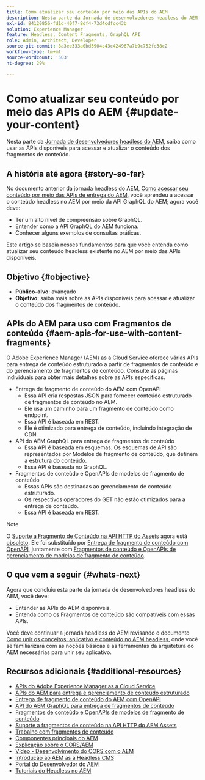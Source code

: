 ```yaml
---
title: Como atualizar seu conteúdo por meio das APIs do AEM
description: Nesta parte da Jornada de desenvolvedores headless do AEM, saiba como usar as APIs disponíveis para acessar e atualizar o conteúdo dos fragmentos de conteúdo.
exl-id: 84120856-fd1d-40f7-8df4-73d4cdfcc43b
solution: Experience Manager
feature: Headless, Content Fragments, GraphQL API
role: Admin, Architect, Developer
source-git-commit: 8a3ee333a0bd5904c43c424967a7b9c752fd38c2
workflow-type: tm+mt
source-wordcount: '503'
ht-degree: 29%

---
```


# Como atualizar seu conteúdo por meio das APIs do AEM {#update-your-content}

Nesta parte da [Jornada de desenvolvedores headless do AEM](overview.md), saiba como usar as APIs disponíveis para acessar e atualizar o conteúdo dos fragmentos de conteúdo.

## A história até agora {#story-so-far}

No documento anterior da jornada headless do AEM, [Como acessar seu conteúdo por meio das APIs de entrega do AEM](access-your-content.md), você aprendeu a acessar o conteúdo headless no AEM por meio da API GraphQL do AEM; agora você deve:

* Ter um alto nível de compreensão sobre GraphQL.
* Entender como a API GraphQL do AEM funciona.
* Conhecer alguns exemplos de consultas práticas.

Este artigo se baseia nesses fundamentos para que você entenda como atualizar seu conteúdo headless existente no AEM por meio das APIs disponíveis.

## Objetivo {#objective}

* **Público-alvo**: avançado
* **Objetivo**: saiba mais sobre as APIs disponíveis para acessar e atualizar o conteúdo dos fragmentos de conteúdo.

## APIs do AEM para uso com Fragmentos de conteúdo {#aem-apis-for-use-with-content-fragments}

O Adobe Experience Manager (AEM) as a Cloud Service oferece várias APIs para entrega de conteúdo estruturado a partir de fragmentos de conteúdo e do gerenciamento de fragmentos de conteúdo. Consulte as páginas individuais para obter mais detalhes sobre as APIs específicas.

* Entrega de fragmento de conteúdo do AEM com OpenAPI
   * Essa API cria respostas JSON para fornecer conteúdo estruturado de fragmentos de conteúdo no AEM.
   * Ele usa um caminho para um fragmento de conteúdo como endpoint.
   * Essa API é baseada em REST.
   * Ele é otimizado para entrega de conteúdo, incluindo integração de CDN.
* API do AEM GraphQL para entrega de fragmentos de conteúdo
   * Essa API é baseada em esquemas. Os esquemas de API são representados por Modelos de fragmento de conteúdo, que definem a estrutura do conteúdo.
   * Essa API é baseada no GraphQL.
* Fragmentos de conteúdo e OpenAPIs de modelos de fragmento de conteúdo
   * Essas APIs são destinadas ao gerenciamento de conteúdo estruturado.
   * Os respectivos operadores do GET não estão otimizados para a entrega de conteúdo.
   * Essa API é baseada em REST.

>[!NOTE]
>
>O [Suporte a Fragmento de Conteúdo na API HTTP do Assets](/help/assets/content-fragments/assets-api-content-fragments.md) agora está [obsoleto](/help/release-notes/deprecated-removed-features.md). Ele foi substituído por [Entrega de fragmento de conteúdo com OpenAPI](/help/headless/aem-content-fragment-delivery-with-openapi.md), juntamente com [Fragmentos de conteúdo e OpenAPIs de gerenciamento de modelos de fragmento de conteúdo](/help/headless/content-fragment-openapis.md).

## O que vem a seguir {#whats-next}

Agora que concluiu esta parte da jornada de desenvolvedores headless do AEM, você deve:

* Entender as APIs do AEM disponíveis.
* Entenda como os Fragmentos de conteúdo são compatíveis com essas APIs.

Você deve continuar a jornada headless do AEM revisando o documento [Como unir os conceitos: aplicativo e conteúdo no AEM headless](put-it-all-together.md), onde você se familiarizará com as noções básicas e as ferramentas da arquitetura do AEM necessárias para unir seu aplicativo.

## Recursos adicionais {#additional-resources}

* [APIs do Adobe Experience Manager as a Cloud Service](https://developer.adobe.com/experience-cloud/experience-manager-apis/)
* [APIs do AEM para entrega e gerenciamento de conteúdo estruturado](/help/headless/apis-headless-and-content-fragments.md)
* [Entrega de fragmento de conteúdo do AEM com OpenAPI](/help/headless/aem-content-fragment-delivery-with-openapi.md)
* [API do AEM GraphQL para entrega de fragmentos de conteúdo](/help/headless/graphql-api/content-fragments.md)
* [Fragmentos de conteúdo e OpenAPIs de modelos de fragmento de conteúdo](/help/headless/content-fragment-openapis.md)
* [Suporte a fragmentos de conteúdo na API HTTP do AEM Assets](/help/assets/content-fragments/assets-api-content-fragments.md)
* [Trabalho com fragmentos de conteúdo](/help/sites-cloud/administering/content-fragments/overview.md)
* [Componentes principais do AEM](https://experienceleague.adobe.com/pt-br/docs/experience-manager-core-components/using/introduction)
* [Explicação sobre o CORS/AEM](https://experienceleague.adobe.com/docs/experience-manager-learn/foundation/security/understand-cross-origin-resource-sharing.html?lang=pt-BR)
* [Vídeo - Desenvolvimento do CORS com o AEM](https://experienceleague.adobe.com/docs/experience-manager-learn/foundation/security/develop-for-cross-origin-resource-sharing.html?lang=pt-BR)
* [Introdução ao AEM as a Headless CMS](/help/headless/introduction.md)
* [Portal do Desenvolvedor do AEM](https://experienceleague.adobe.com/landing/experience-manager/headless/developer.html?lang=pt-BR)
* [Tutoriais do Headless no AEM](https://experienceleague.adobe.com/pt-br/docs/experience-manager-learn/getting-started-with-aem-headless/overview)
